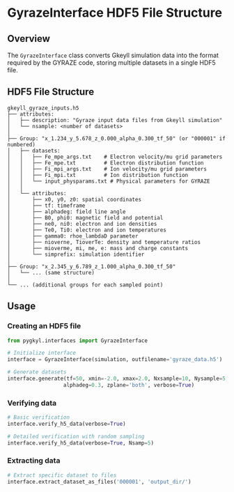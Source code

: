 # GyrazeInterface HDF5 File Structure

## Overview
The `GyrazeInterface` class converts Gkeyll simulation data into the format required by the GYRAZE code, storing multiple datasets in a single HDF5 file.

## HDF5 File Structure

```
gkeyll_gyraze_inputs.h5
├── attributes:
│   ├── description: "Gyraze input data files from Gkeyll simulation"
│   └── nsample: <number of datasets>
│
├── Group: "x_1.234_y_5.678_z_0.000_alpha_0.300_tf_50" (or "000001" if numbered)
│   ├── datasets:
│   │   ├── Fe_mpe_args.txt    # Electron velocity/mu grid parameters
│   │   ├── Fe_mpe.txt         # Electron distribution function
│   │   ├── Fi_mpi_args.txt    # Ion velocity/mu grid parameters  
│   │   ├── Fi_mpi.txt         # Ion distribution function
│   │   └── input_physparams.txt # Physical parameters for GYRAZE
│   │
│   └── attributes:
│       ├── x0, y0, z0: spatial coordinates
│       ├── tf: timeframe
│       ├── alphadeg: field line angle
│       ├── B0, phi0: magnetic field and potential
│       ├── ne0, ni0: electron and ion densities
│       ├── Te0, Ti0: electron and ion temperatures
│       ├── gamma0: rhoe_lambdaD parameter
│       ├── nioverne, TioverTe: density and temperature ratios
│       ├── mioverme, mi, me, e: mass and charge constants
│       └── simprefix: simulation identifier
│
├── Group: "x_2.345_y_6.789_z_1.000_alpha_0.300_tf_50"
│   └── ... (same structure)
│
└── ... (additional groups for each sampled point)
```

## Usage

### Creating an HDF5 file
```python
from pygkyl.interfaces import GyrazeInterface

# Initialize interface
interface = GyrazeInterface(simulation, outfilename='gyraze_data.h5')

# Generate datasets
interface.generate(tf=50, xmin=-2.0, xmax=2.0, Nxsample=10, Nysample=5, 
                  alphadeg=0.3, zplane='both', verbose=True)
```

### Verifying data
```python
# Basic verification
interface.verify_h5_data(verbose=True)

# Detailed verification with random sampling
interface.verify_h5_data(verbose=True, Nsamp=5)
```

### Extracting data
```python
# Extract specific dataset to files
interface.extract_dataset_as_files('000001', 'output_dir/')
```